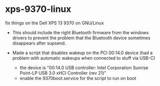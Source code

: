 # xps-9370-linux
fix things on the Dell XPS 13 9370 on GNU/Linux

- This should include the right Bluetooth firmware from the windows drivers to prevent the problem that the Bluetooth device sometimes disappears after supsend.

- Made a script that disables wakeup on the PCI 00:14.0 device (had a problem with automatic wakeups when connected to stuff via USB-C)
  - the device is "00:14.0 USB controller: Intel Corporation Sunrise Point-LP USB 3.0 xHCI Controller (rev 21)"
  - enable the 9370boot.service for the script to run on boot

